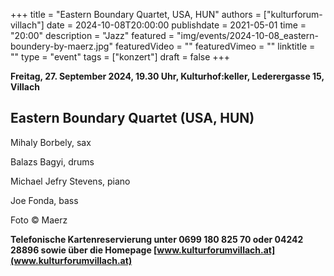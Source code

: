 +++
title = "Eastern Boundary Quartet, USA, HUN"
authors = ["kulturforum-villach"]
date = 2024-10-08T20:00:00
publishdate = 2021-05-01
time = "20:00"
description = "Jazz"
featured = "img/events/2024-10-08_eastern-boundery-by-maerz.jpg"
featuredVideo = ""
featuredVimeo = ""
linktitle = ""
type = "event"
tags = ["konzert"]
draft = false
+++

**Freitag, 27. September 2024, 19.30 Uhr, Kulturhof:keller, Lederergasse 15, Villach**

## Eastern Boundary Quartet (USA, HUN)

Mihaly Borbely, sax

Balazs Bagyi, drums

Michael Jefry Stevens, piano

Joe Fonda, bass

Foto © Maerz

**Telefonische Kartenreservierung unter 0699 180 825 70 oder 04242 28896 sowie über die Homepage [www.kulturforumvillach.at](www.kulturforumvillach.at)**                   


